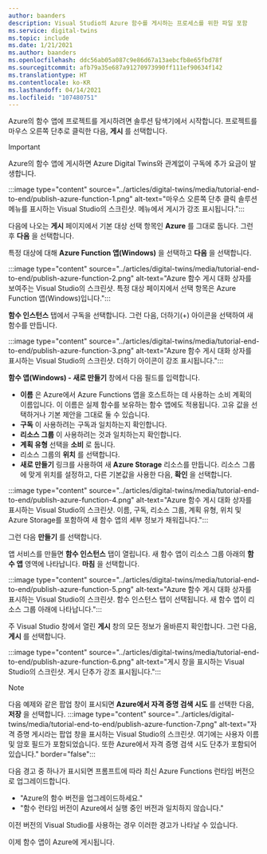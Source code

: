 ```yaml
---
author: baanders
description: Visual Studio의 Azure 함수를 게시하는 프로세스를 위한 파일 포함
ms.service: digital-twins
ms.topic: include
ms.date: 1/21/2021
ms.author: baanders
ms.openlocfilehash: ddc56ab05a087c9e86d67a13aebcfb8e65fbd78f
ms.sourcegitcommit: afb79a35e687a91270973990ff111ef90634f142
ms.translationtype: HT
ms.contentlocale: ko-KR
ms.lasthandoff: 04/14/2021
ms.locfileid: "107480751"
---
```

Azure의 함수 앱에 프로젝트를 게시하려면 솔루션 탐색기에서 시작합니다. 프로젝트를 마우스 오른쪽 단추로 클릭한 다음, **게시** 를 선택합니다.

> [!IMPORTANT] 
> Azure의 함수 앱에 게시하면 Azure Digital Twins와 관계없이 구독에 추가 요금이 발생합니다.

:::image type="content" source="../articles/digital-twins/media/tutorial-end-to-end/publish-azure-function-1.png" alt-text="마우스 오른쪽 단추 클릭 솔루션 메뉴를 표시하는 Visual Studio의 스크린샷. 메뉴에서 게시가 강조 표시됩니다.":::

다음에 나오는 **게시** 페이지에서 기본 대상 선택 항목인 **Azure** 를 그대로 둡니다. 그런 후 **다음** 을 선택합니다. 

특정 대상에 대해 **Azure Function 앱(Windows)** 을 선택하고 **다음** 을 선택합니다.

:::image type="content" source="../articles/digital-twins/media/tutorial-end-to-end/publish-azure-function-2.png" alt-text="Azure 함수 게시 대화 상자를 보여주는 Visual Studio의 스크린샷. 특정 대상 페이지에서 선택 항목은 Azure Function 앱(Windows)입니다.":::

**함수 인스턴스** 탭에서 구독을 선택합니다. 그런 다음, 더하기(+) 아이콘을 선택하여 새 함수를 만듭니다.

:::image type="content" source="../articles/digital-twins/media/tutorial-end-to-end/publish-azure-function-3.png" alt-text="Azure 함수 게시 대화 상자를 표시하는 Visual Studio의 스크린샷. 더하기 아이콘이 강조 표시됩니다.":::

**함수 앱(Windows) - 새로 만들기** 창에서 다음 필드를 입력합니다.
* **이름** 은 Azure에서 Azure Functions 앱을 호스트하는 데 사용하는 소비 계획의 이름입니다. 이 이름은 실제 함수를 보유하는 함수 앱에도 적용됩니다. 고유 값을 선택하거나 기본 제안을 그대로 둘 수 있습니다.
* **구독** 이 사용하려는 구독과 일치하는지 확인합니다. 
* **리소스 그룹** 이 사용하려는 것과 일치하는지 확인합니다.
* **계획 유형** 선택을 **소비** 로 둡니다.
* 리소스 그룹의 **위치** 를 선택합니다.
* **새로 만들기** 링크를 사용하여 새 **Azure Storage** 리소스를 만듭니다. 리소스 그룹에 맞게 위치를 설정하고, 다른 기본값을 사용한 다음, **확인** 을 선택합니다.

:::image type="content" source="../articles/digital-twins/media/tutorial-end-to-end/publish-azure-function-4.png" alt-text="Azure 함수 게시 대화 상자를 표시하는 Visual Studio의 스크린샷. 이름, 구독, 리소스 그룹, 계획 유형, 위치 및 Azure Storage를 포함하여 새 함수 앱의 세부 정보가 채워집니다.":::

그런 다음 **만들기** 를 선택합니다.

앱 서비스를 만들면 **함수 인스턴스** 탭이 열립니다. 새 함수 앱이 리소스 그룹 아래의 **함수 앱** 영역에 나타납니다. **마침** 을 선택합니다.

:::image type="content" source="../articles/digital-twins/media/tutorial-end-to-end/publish-azure-function-5.png" alt-text="Azure 함수 게시 대화 상자를 표시하는 Visual Studio의 스크린샷. 함수 인스턴스 탭이 선택됩니다. 새 함수 앱이 리소스 그룹 아래에 나타납니다.":::

주 Visual Studio 창에서 열린 **게시** 창의 모든 정보가 올바른지 확인합니다. 그런 다음, **게시** 를 선택합니다.

:::image type="content" source="../articles/digital-twins/media/tutorial-end-to-end/publish-azure-function-6.png" alt-text="게시 창을 표시하는 Visual Studio의 스크린샷. 게시 단추가 강조 표시됩니다.":::

> [!NOTE]
> 다음 예제와 같은 팝업 창이 표시되면 **Azure에서 자격 증명 검색 시도** 를 선택한 다음, **저장** 을 선택합니다.
> :::image type="content" source="../articles/digital-twins/media/tutorial-end-to-end/publish-azure-function-7.png" alt-text="자격 증명 게시라는 팝업 창을 표시하는 Visual Studio의 스크린샷. 여기에는 사용자 이름 및 암호 필드가 포함되었습니다. 또한 Azure에서 자격 증명 검색 시도 단추가 포함되어 있습니다." border="false":::
>
> 다음 경고 중 하나가 표시되면 프롬프트에 따라 최신 Azure Functions 런타임 버전으로 업그레이드합니다.
> * "Azure의 함수 버전을 업그레이드하세요."
> * "함수 런타임 버전이 Azure에서 실행 중인 버전과 일치하지 않습니다."
>
> 이전 버전의 Visual Studio를 사용하는 경우 이러한 경고가 나타날 수 있습니다.

이제 함수 앱이 Azure에 게시됩니다.
